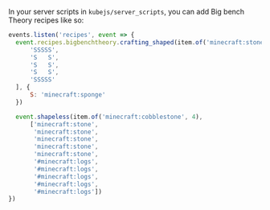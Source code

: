 In your server scripts in `kubejs/server_scripts`, you can add Big bench Theory recipes like so:
```javascript
events.listen('recipes', event => {
  event.recipes.bigbenchtheory.crafting_shaped(item.of('minecraft:stone', 3), [
      'SSSSS',
      'S   S',
      'S   S',
      'S   S',
      'SSSSS'
  ], {
      S: 'minecraft:sponge'
  })

  event.shapeless(item.of('minecraft:cobblestone', 4),
      ['minecraft:stone',
       'minecraft:stone',
       'minecraft:stone',
       'minecraft:stone',
       'minecraft:stone',
       '#minecraft:logs',
       '#minecraft:logs',
       '#minecraft:logs',
       '#minecraft:logs',
       '#minecraft:logs'])
})
```